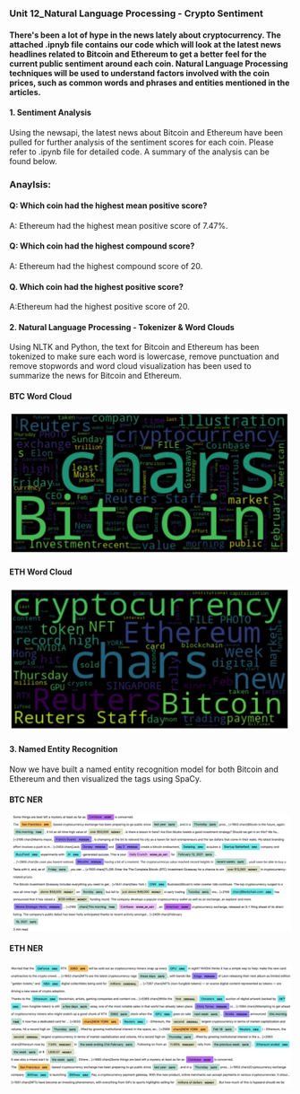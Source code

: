 ### Unit 12_Natural Language Processing - Crypto Sentiment 
#### There's been a lot of hype in the news lately about cryptocurrency. The attached .ipnyb file contains our code which will look at the latest news headlines related to Bitcoin and Ethereum to get a better feel for the current public sentiment around each coin. Natural Language Processing techniques will be used to understand factors involved with the coin prices, such as common words and phrases and entities mentioned in the articles. 

#### 1. Sentiment Analysis
Using the newsapi, the latest news about Bitcoin and Ethereum have been pulled for further analysis of the sentiment scores for each coin. Please refer to .ipynb file for detailed code. A summary of the analysis can be found below.

### Anaylsis:
#### Q: Which coin had the highest mean positive score?
A: Ethereum had the highest mean positive score of 7.47%.

#### Q: Which coin had the highest compound score?
A: Ethereum had the highest compound score of 20. 

#### Q. Which coin had the highest positive score?
A:Ethereum had the highest positive score of 20. 

#### 2. Natural Language Processing - Tokenizer & Word Clouds
Using NLTK and Python, the text for Bitcoin and Ethereum has been tokenized to make sure each word is lowercase, remove punctuation and remove
stopwords and word cloud visualization has been used to summarize the news for Bitcoin and Ethereum. 

#### BTC Word Cloud 
![](images/btcword.jpeg)

#### ETH Word Cloud 
![](images/ethword.jpeg)

#### 3. Named Entity Recognition 
Now we have built a named entity recognition model for both Bitcoin and Ethereum and then visualized the tags using SpaCy.

#### BTC NER
![](images/btcner.jpeg)

#### ETH NER
![](images/ethner.jpeg)
